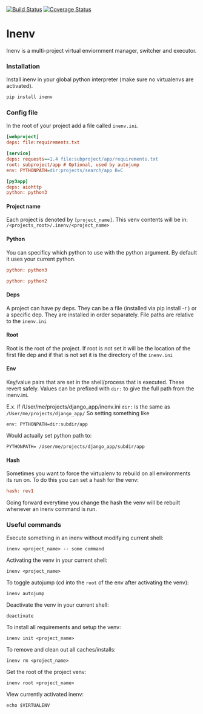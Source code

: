 [![Build Status](https://travis-ci.org/pnegahdar/inenv.svg?branch=master)](https://travis-ci.org/pnegahdar/inenv)
[![Coverage Status](https://coveralls.io/repos/github/pnegahdar/inenv/badge.svg?branch=master)](https://coveralls.io/github/pnegahdar/inenv?branch=master)

Inenv
=======

Inenv is a multi-project virtual enviornment manager, switcher and executor.

### Installation

Install inenv in your global python interpreter (make sure no virtualenvs are activated).

```sh
pip install inenv
```

### Config file

In the root of your project add a file called `inenv.ini`.

```ini
[webproject]
deps: file:requirements.txt

[service]
deps: requests==1.4 file:subproject/app/requirements.txt
root: subproject/app # Optional, used by autojump
env: PYTHONPATH=dir:projects/search/app B=C

[py3app]
deps: aiohttp
python: python3
```

#### Project name

Each project is denoted by `[project_name]`. This venv contents will be in: `/<projects_root>/.inenv/<project_name>`

#### Python

You can specificy which python to use with the python argument. By default it uses your current python.

```ini
python: python3
```

```ini
python: python2
```

#### Deps

A project can have py deps. They can be a file (installed via pip install -r <file>) or a specific dep. They are installed in order separately. File paths are relative to the `inenv.ini`

#### Root

Root is the root of the project. If root is not set it will be the location of the first file dep and if that is not set it is the directory of the `inenv.ini`

#### Env

Key/value pairs that are set in the shell/process that is executed. These revert safely. Values can be prefixed with `dir:` to give the full path from the inenv.ini.

E.x. if /User/me/projects/django_app/inenv.ini `dir:` is the same as `/User/me/projects/django_app/` So setting something like

    env: PYTHONPATH=dir:subdir/app

Would actually set python path to:

    PYTHONPATH= /User/me/projects/django_app/subdir/app

#### Hash

Sometimes you want to force the virtualenv to rebuild on all environments its run on. To do this you can set a hash for the venv:

```ini
hash: rev1
```

Going forward everytime you change the hash the venv will be rebuilt whenever an inenv command is run.

### Useful commands

Execute something in an inenv without modifying current shell:

    inenv <project_name> -- some command


Activating the venv in your current shell:

    inenv <project_name>


To toggle autojump (cd into the `root` of the env after activating the venv):

    inenv autojump

Deactivate the venv in your current shell:

    deactivate


To install all requirements and setup the venv:

    inenv init <project_name>

To remove and clean out all caches/installs:

    inenv rm <project_name>


Get the root of the project venv:

    inenv root <project_name>


View currently activated inenv:

    echo $VIRTUALENV
